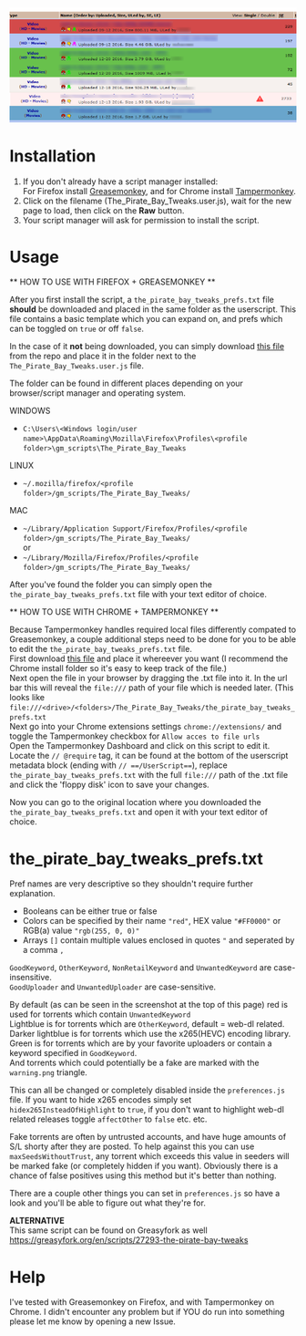 ![screenshot](usage_screenshot.png)

# Installation

1. If you don't already have a script manager installed:   
For Firefox install [Greasemonkey](https://addons.mozilla.org/firefox/addon/greasemonkey/), and for Chrome install [Tampermonkey](https://chrome.google.com/webstore/detail/tampermonkey/dhdgffkkebhmkfjojejmpbldmpobfkfo). 
2. Click on the filename (The_Pirate_Bay_Tweaks.user.js), wait for the new page to load, then click on the **Raw** button.
3. Your script manager will ask for permission to install the script.


# Usage

** HOW TO USE WITH FIREFOX + GREASEMONKEY **

After you first install the script, a `the_pirate_bay_tweaks_prefs.txt` file **should** be downloaded and placed in the same folder as the userscript. This file contains a basic template which you can expand on, and prefs which can be toggled on `true` or off `false`.  

In the case of it **not** being downloaded, you can simply download [this file](https://raw.githubusercontent.com/LeLobster/userscripts/master/The_Pirate_Bay_Tweaks/the_pirate_bay_tweaks_prefs.txt) from the repo and place it in the folder next to the `The_Pirate_Bay_Tweaks.user.js` file.  

The folder can be found in different places depending on your browser/script manager and operating system.  

WINDOWS  
* `C:\Users\<Windows login/user name>\AppData\Roaming\Mozilla\Firefox\Profiles\<profile folder>\gm_scripts\The_Pirate_Bay_Tweaks`  

LINUX  
* `~/.mozilla/firefox/<profile folder>/gm_scripts/The_Pirate_Bay_Tweaks/`  

MAC  
* `~/Library/Application Support/Firefox/Profiles/<profile folder>/gm_scripts/The_Pirate_Bay_Tweaks/`  
or
* `~/Library/Mozilla/Firefox/Profiles/<profile folder>/gm_scripts/The_Pirate_Bay_Tweaks/`

After you've found the folder you can simply open the `the_pirate_bay_tweaks_prefs.txt` file with your text editor of choice.


** HOW TO USE WITH CHROME + TAMPERMONKEY **

Because Tampermonkey handles required local files differently compated to Greasemonkey, a couple additional steps need to be done for you to be able to edit the `the_pirate_bay_tweaks_prefs.txt` file.  
First download [this file](https://raw.githubusercontent.com/LeLobster/userscripts/master/The_Pirate_Bay_Tweaks/the_pirate_bay_tweaks_prefs.txt) and place it whereever you want (I recommend the Chrome install folder so it's easy to keep track of the file.)   
Next open the file in your browser by dragging the .txt file into it. In the url bar this will reveal the `file:///` path of your file which is needed later. (This looks like `file:///<drive>/<folders>/The_Pirate_Bay_Tweaks/the_pirate_bay_tweaks_prefs.txt`  
Next go into your Chrome extensions settings `chrome://extensions/` and toggle the Tampermonkey checkbox for `Allow acces to file urls`   
Open the Tampermonkey Dashboard and click on this script to edit it.  
Locate the `// @require` tag, it can be found at the bottom of the userscript metadata block (ending with `// ==/UserScript==`), 
replace `the_pirate_bay_tweaks_prefs.txt` with the full `file:///` path of the .txt file and click the 'floppy disk' icon to save your changes.  

Now you can go to the original location where you downloaded the `the_pirate_bay_tweaks_prefs.txt` and open it with your text editor of choice.

# the_pirate_bay_tweaks_prefs.txt

Pref names are very descriptive so they shouldn't require further explanation.
* Booleans can be either true or false
* Colors can be specified by their name `"red"`, HEX value `"#FF0000"` or RGB(a) value `"rgb(255, 0, 0)"`
* Arrays `[]` contain multiple values enclosed in quotes `"` and seperated by a comma `, `

`GoodKeyword`, `OtherKeyword`, `NonRetailKeyword` and `UnwantedKeyword` are case-insensitive.  
`GoodUploader` and `UnwantedUploader` are case-sensitive.

By default (as can be seen in the screenshot at the top of this page) red is used for torrents which contain `UnwantedKeyword`  
Lightblue is for torrents which are `OtherKeyword`, default = web-dl related.  
Darker lightblue is for torrents which use the x265(HEVC) encoding library.  
Green is for torrents which are by your favorite uploaders or contain a keyword specified in `GoodKeyword`.  
And torrents which could potentially be a fake are marked with the `warning.png` triangle.  

This can all be changed or completely disabled inside the `preferences.js` file. If you want to hide x265 encodes simply set `hidex265InsteadOfHighlight` to `true`, if you don't want to highlight web-dl related releases toggle `affectOther` to `false` etc. etc.

Fake torrents are often by untrusted accounts, and have huge amounts of S/L shorty after they are posted. To help against this you can use `maxSeedsWithoutTrust`, any torrent which exceeds this value in seeders will be marked fake (or completely hidden if you want). Obviously there is a chance of false positives using this method but it's better than nothing.

There are a couple other things you can set in `preferences.js` so have a look and you'll be able to figure out what they're for.

**ALTERNATIVE**  
This same script can be found on Greasyfork as well  
https://greasyfork.org/en/scripts/27293-the-pirate-bay-tweaks

# Help

I've tested with Greasemonkey on Firefox, and with Tampermonkey on Chrome. I didn't encounter any problem but if YOU do run into something please let me know by opening a new Issue.
